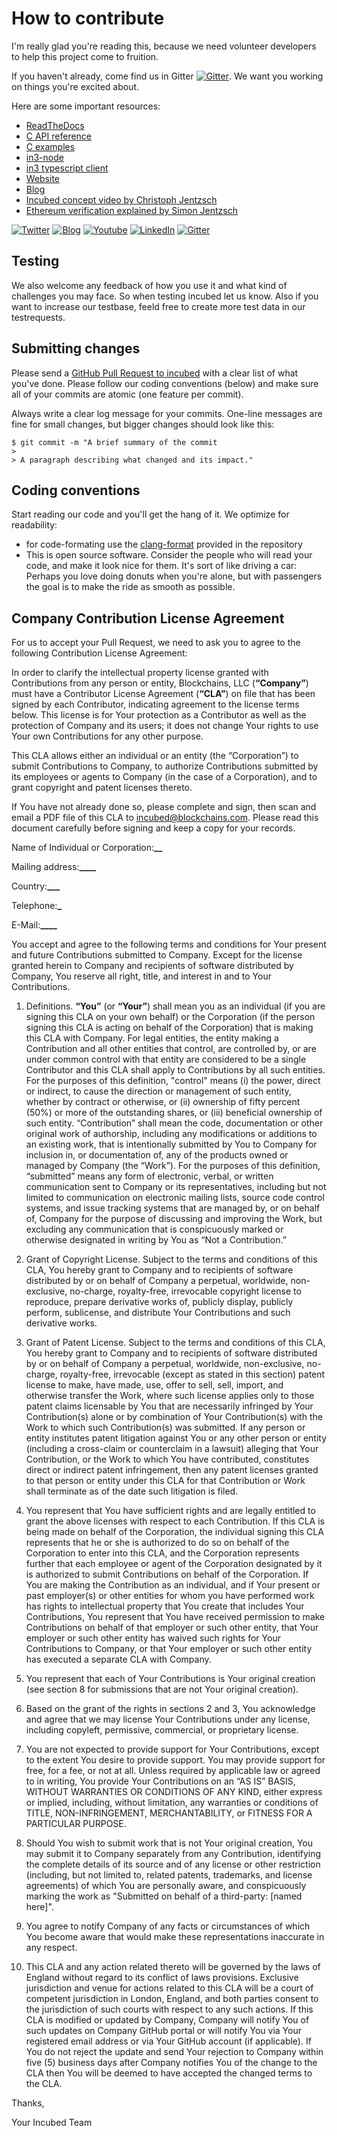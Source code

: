 # How to contribute

I'm really glad you're reading this, because we need volunteer developers to help this project come to fruition.

If you haven't already, come find us in Gitter [![Gitter](https://img.shields.io/badge/Gitter-chat-blue)](https://gitter.im/slockit-in3/community?utm_source=badge&utm_medium=badge&utm_campaign=pr-badge). We want you working on things you're excited about.

Here are some important resources:

- [ReadTheDocs](https://in3.readthedocs.io/en/latest/)
- [C API reference](https://in3.readthedocs.io/en/latest/api-c.html)
- [C examples](https://in3.readthedocs.io/en/latest/api-c.html#examples)
- [in3-node](https://github.com/slockit/in3-server)
- [in3 typescript client](https://github.com/slockit/in3)
- [Website](https://slock.it/incubed/)
- [Blog](https://blog.slock.it/)
- [Incubed concept video by Christoph Jentzsch](https://www.youtube.com/watch?v=_vodQubed2A)
- [Ethereum verification explained by Simon Jentzsch](https://www.youtube.com/watch?v=wlUlypmt6Oo)

[![Twitter](https://img.shields.io/badge/Twitter-Page-blue)](https://twitter.com/slockitproject?s=17)
[![Blog](https://img.shields.io/badge/Blog-Medium-blue)](https://blog.slock.it/)
[![Youtube](https://img.shields.io/badge/Youtube-channel-blue)](https://www.youtube.com/channel/UCPOrzp3CZmdb5HJWxSjv4Ig)
[![LinkedIn](https://img.shields.io/badge/Linkedin-page-blue)](https://www.linkedin.com/company/10327305)
[![Gitter](https://img.shields.io/badge/Gitter-chat-blue)](https://gitter.im/slockit-in3/community?utm_source=badge&utm_medium=badge&utm_campaign=pr-badge)

## Testing

We also welcome any feedback of how you use it and what kind of challenges you may face. So when testing incubed let us know.
Also if you want to increase our testbase, feeld free to create more test data in our testrequests.

## Submitting changes

Please send a [GitHub Pull Request to incubed](https://github.com/blockchainsllc/in3/pull/new/develop) with a clear list of what you've done. Please follow our coding conventions (below) and make sure all of your commits are atomic (one feature per commit).

Always write a clear log message for your commits. One-line messages are fine for small changes, but bigger changes should look like this:

    $ git commit -m "A brief summary of the commit
    >
    > A paragraph describing what changed and its impact."

## Coding conventions

Start reading our code and you'll get the hang of it. We optimize for readability:

- for code-formating use the [clang-format](https://github.com/blockchainsllc/in3/blob/master/.clang-format) provided in the repository
- This is open source software. Consider the people who will read your code, and make it look nice for them. It's sort of like driving a car: Perhaps you love doing donuts when you're alone, but with passengers the goal is to make the ride as smooth as possible.

## Company Contribution License Agreement

For us to accept your Pull Request, we need to ask you to agree to the following Contribution License Agreement:

In order to clarify the intellectual property license granted with Contributions from any person or entity, Blockchains, LLC (**“Company”**) must have a Contributor License Agreement (**“CLA”**) on file that has been signed by each Contributor, indicating agreement to the license terms below. This license is for Your protection as a Contributor as well as the protection of Company and its users; it does not change Your rights to use Your own Contributions for any other purpose.

This CLA allows either an individual or an entity (the “Corporation”) to submit Contributions to Company, to authorize Contributions submitted by its employees or agents to Company (in the case of a Corporation), and to grant copyright and patent licenses thereto.

If You have not already done so, please complete and sign, then scan and email a PDF file of this CLA to incubed@blockchains.com. Please read this document carefully before signing and keep a copy for your records.

Name of Individual or Corporation:********************\_\_********************

Mailing address:**************************\_\_\_\_**************************

Country:******************************\_\_\_******************************

Telephone:******************************\_******************************

E-Mail:******************************\_\_\_\_******************************

You accept and agree to the following terms and conditions for Your present and future Contributions submitted to Company. Except for the license granted herein to Company and recipients of software distributed by Company, You reserve all right, title, and interest in and to Your Contributions.

1. Definitions.
   **“You”** (or **“Your”**) shall mean you as an individual (if you are signing this CLA on your own behalf) or the Corporation (if the person signing this CLA is acting on behalf of the Corporation) that is making this CLA with Company. For legal entities, the entity making a Contribution and all other entities that control, are controlled by, or are under common control with that entity are considered to be a single Contributor and this CLA shall apply to Contributions by all such entities. For the purposes of this definition, "control" means (i) the power, direct or indirect, to cause the direction or management of such entity, whether by contract or otherwise, or (ii) ownership of fifty percent (50%) or more of the outstanding shares, or (iii) beneficial ownership of such entity.
   “Contribution” shall mean the code, documentation or other original work of authorship, including any modifications or additions to an existing work, that is intentionally submitted by You to Company for inclusion in, or documentation of, any of the products owned or managed by Company (the “Work”). For the purposes of this definition, “submitted” means any form of electronic, verbal, or written communication sent to Company or its representatives, including but not limited to communication on electronic mailing lists, source code control systems, and issue tracking systems that are managed by, or on behalf of, Company for the purpose of discussing and improving the Work, but excluding any communication that is conspicuously marked or otherwise designated in writing by You as “Not a Contribution.”

2. Grant of Copyright License. Subject to the terms and conditions of this CLA, You hereby grant to Company and to recipients of software distributed by or on behalf of Company a perpetual, worldwide, non-exclusive, no-charge, royalty-free, irrevocable copyright license to reproduce, prepare derivative works of, publicly display, publicly perform, sublicense, and distribute Your Contributions and such derivative works.

3. Grant of Patent License. Subject to the terms and conditions of this CLA, You hereby grant to Company and to recipients of software distributed by or on behalf of Company a perpetual, worldwide, non-exclusive, no-charge, royalty-free, irrevocable (except as stated in this section) patent license to make, have made, use, offer to sell, sell, import, and otherwise transfer the Work, where such license applies only to those patent claims licensable by You that are necessarily infringed by Your Contribution(s) alone or by combination of Your Contribution(s) with the Work to which such Contribution(s) was submitted. If any person or entity institutes patent litigation against You or any other person or entity (including a cross-claim or counterclaim in a lawsuit) alleging that Your Contribution, or the Work to which You have contributed, constitutes direct or indirect patent infringement, then any patent licenses granted to that person or entity under this CLA for that Contribution or Work shall terminate as of the date such litigation is filed.

4. You represent that You have sufficient rights and are legally entitled to grant the above licenses with respect to each Contribution. If this CLA is being made on behalf of the Corporation, the individual signing this CLA represents that he or she is authorized to do so on behalf of the Corporation to enter into this CLA, and the Corporation represents further that each employee or agent of the Corporation designated by it is authorized to submit Contributions on behalf of the Corporation. If You are making the Contribution as an individual, and if Your present or past employer(s) or other entities for whom you have performed work has rights to intellectual property that You create that includes Your Contributions, You represent that You have received permission to make Contributions on behalf of that employer or such other entity, that Your employer or such other entity has waived such rights for Your Contributions to Company, or that Your employer or such other entity has executed a separate CLA with Company.

5. You represent that each of Your Contributions is Your original creation (see section 8 for submissions that are not Your original creation).

6. Based on the grant of the rights in sections 2 and 3, You acknowledge and agree that we may license Your Contributions under any license, including copyleft, permissive, commercial, or proprietary license.

7. You are not expected to provide support for Your Contributions, except to the extent You desire to provide support. You may provide support for free, for a fee, or not at all. Unless required by applicable law or agreed to in writing, You provide Your Contributions on an “AS IS” BASIS, WITHOUT WARRANTIES OR CONDITIONS OF ANY KIND, either express or implied, including, without limitation, any warranties or conditions of TITLE, NON-INFRINGEMENT, MERCHANTABILITY, or FITNESS FOR A PARTICULAR PURPOSE.

8. Should You wish to submit work that is not Your original creation, You may submit it to Company separately from any Contribution, identifying the complete details of its source and of any license or other restriction (including, but not limited to, related patents, trademarks, and license agreements) of which You are personally aware, and conspicuously marking the work as "Submitted on behalf of a third-party: [named here]".

9. You agree to notify Company of any facts or circumstances of which You become aware that would make these representations inaccurate in any respect.

10. This CLA and any action related thereto will be governed by the laws of England without regard to its conflict of laws provisions. Exclusive jurisdiction and venue for actions related to this CLA will be a court of competent jurisdiction in London, England, and both parties consent to the jurisdiction of such courts with respect to any such actions. If this CLA is modified or updated by Company, Company will notify You of such updates on Company GitHub portal or will notify You via Your registered email address or via Your GitHub account (if applicable). If You do not reject the update and send Your rejection to Company within five (5) business days after Company notifies You of the change to the CLA then You will be deemed to have accepted the changed terms to the CLA.

Thanks,

Your Incubed Team
